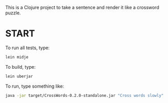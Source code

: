 This is a Clojure project to take a sentence and render it like a crossword puzzle.

START
=====

To run all tests, type:
```bash
lein midje
```

To build, type:
```bash
lein uberjar
```

To run, type something like:
```bash
java -jar target/CrossWords-0.2.0-standalone.jar "Cross words slowly"
```

